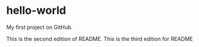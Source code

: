 # hello-world
My first project on GitHub.

This is the second edition of README.
This is the third edition for README
